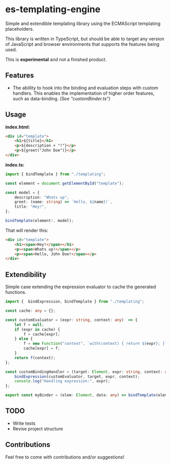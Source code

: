 es-templating-engine
==

Simple and extendible templating library using the ECMAScript templating placeholders.

This library is written in TypeScript, but should be able to target any version of JavaScript and browser environments that supports the features being used.

This is **experimental** and not a finished product.

## Features
* The abillity to hook into the binding and evaluation steps with custom handlers. This enables the implementation of higher order features, such as data-binding. *(See "customBinder.ts")*


## Usage

**index.html:**

```html
<div id="template">        
    <h1>${title}</h1>
    <p>${description + "!"}</p>
    <p>${greet("John Doe")}</p>
</div>
```

**index.ts:**

```ts
import { bindTemplate } from "./templating";

const element = document.getElementById("template");

const model = {
    description: "Whats up",
    greet: (name: string) => `Hello, ${name}!`,
    title: "Hey!",
};

bindTemplate(element!, model);
```

That will render this:

```html
<div id="template">
    <h1><span>Hey!</span></h1>
    <p><span>Whats up!</span></p>
    <p><span>Hello, John Doe!</span></p>
</div>
```

## Extendibility

Simple case extending the expression evaluator to cache the generated functions.

```ts
import {  bindExpression, bindTemplate } from "./templating";

const cache: any = {};

const customEvaluator = (expr: string, context: any)  => {
    let f = null;
    if (expr in cache) {
        f = cache[expr];
    } else {
        f = new Function("context", `with(context) { return ${expr}; }`);
        cache[expr] = f;
    }
    return f(context);
};

const customBindingHandler = (target: Element, expr: string, context: any) => {
    bindExpression(customEvaluator, target, expr, context);
    console.log("Handling expression:", expr);
};

export const myBinder = (elem: Element, data: any) => bindTemplate(elem!, data, customBindingHandler);

```

## TODO
* Write tests
* Revise project structure

## Contributions
Feel free to come with contributions and/or suggestions!